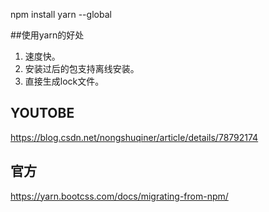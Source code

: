 npm install yarn --global

##使用yarn的好处
1. 速度快。
2. 安装过后的包支持离线安装。
3. 直接生成lock文件。

## YOUTOBE
https://blog.csdn.net/nongshuqiner/article/details/78792174

## 官方
https://yarn.bootcss.com/docs/migrating-from-npm/